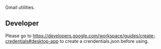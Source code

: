 Gmail utilities.

## Developer

Please go to https://developers.google.com/workspace/guides/create-credentials#desktop-app to create a crendentials.json before using.
